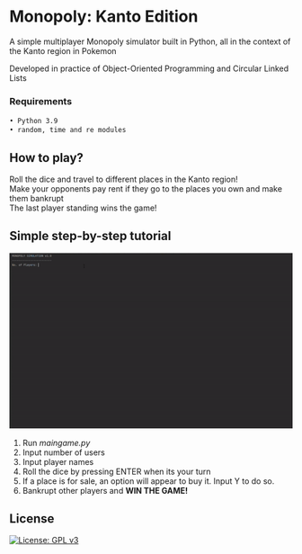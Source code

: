 
# Monopoly: Kanto Edition 

A simple multiplayer Monopoly simulator built in Python, all in the context of the Kanto region in Pokemon  
  
Developed in practice of Object-Oriented Programming and Circular Linked Lists


### Requirements 
    • Python 3.9  
    • random, time and re modules

## How to play?
Roll the dice and travel to different places in the Kanto region!  
Make your opponents pay rent if they go to the places you own and make them bankrupt  
The last player standing wins the game!


## Simple step-by-step tutorial
![instructions](instructions.gif)
1. Run *maingame.py*  
1. Input number of users
3. Input player names
4. Roll the dice by pressing ENTER when its your turn
5. If a place is for sale, an option will appear to buy it. Input Y to do so.
5. Bankrupt other players and **WIN THE GAME!**












## License
[![License: GPL v3](https://img.shields.io/badge/License-GPLv3-blue.svg)](https://www.gnu.org/licenses/gpl-3.0)
